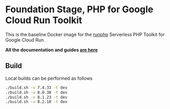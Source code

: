 # Foundation Stage, PHP for Google Cloud Run Toolkit

This is the baseline Docker image for the [runphp](https://github.com/thinkfluent/runphp) Serverless PHP Toolkit for Google Cloud Run.

**All the documentation and guides [are here](https://github.com/thinkfluent/runphp)**

## Build
Local builds can be performed as follows

```bash
./build.sh -v 7.4.33 -t dev
./build.sh -v 8.0.30 -t dev
./build.sh -v 8.1.23 -t dev
./build.sh -v 8.2.10 -t dev
```